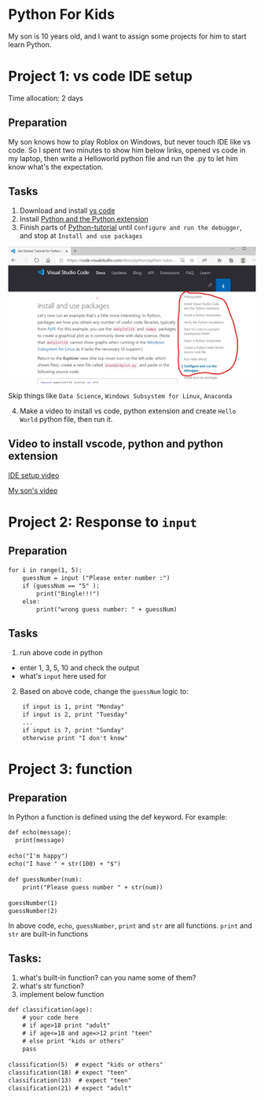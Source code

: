 # Python For Kids
My son is 10 years old, and I want to assign some projects for him to start learn Python.

# Project 1: vs code IDE setup
Time allocation: 2 days
## Preparation
My son knows how to play Roblox on Windows, but never touch IDE like vs code. So I spent two minutes to show him below links, opened vs code in my laptop, then write a Helloworld python file and run the .py to let him know what's the expectation.

## Tasks
1. Download and install [vs code](https://code.visualstudio.com/)
2. Install [Python and the Python extension](https://code.visualstudio.com/docs/languages/python#_install-python-and-the-python-extension) 
3. Finish parts of [Python-tutorial](https://code.visualstudio.com/docs/python/python-tutorial) until `Configure and run the debugger`, and stop at `Install and use packages`

![Python-tutorial scope](img/PythonTutorial.jpg?raw=true "Title")

Skip things like `Data Science`, `Windows Subsystem for Linux`, `Anaconda`

4. Make a video to install vs code, python extension and create `Hello World` python file, then run it.

## Video to install vscode, python and python extension

[IDE setup video](https://www.youtube.com/watch?v=P9VmSIIO-Xc)

[My son's video](https://www.youtube.com/watch?v=_NtuZ2VwQFs)

# Project 2: Response to `input`
## Preparation
```
for i in range(1, 5):
    guessNum = input ("Please enter number :")
    if (guessNum == "5" ):
        print("Bingle!!!")
    else:
        print("wrong guess number: " + guessNum)
```

## Tasks
1. run above code in python
- enter 1, 3, 5, 10 and check the output
- what's `input` here used for

2. Based on above code, change the `guessNum` logic to:
```
    if input is 1, print "Monday"
    if input is 2, print "Tuesday"
    ...
    if input is 7, print "Sunday"
    otherwise print "I don't know"
```

# Project 3: function
## Preparation
In Python a function is defined using the def keyword.
For example:
```
def echo(message):
  print(message)

echo("I'm happy")
echo("I have " + str(100) + "$")

def guessNumber(num):
    print("Please guess number " + str(num))

guessNumber(1)
guessNumber(2)

```

In above code, `echo`, `guessNumber`, `print` and `str` are all functions.
`print` and `str` are built-in functions

## Tasks:
1. what's built-in function? can you name some of them?
2. what's str function?
3. implement below function
```
def classification(age):
    # your code here
    # if age>18 print "adult"
    # if age<=18 and age=>12 print "teen"
    # else print "kids or others" 
    pass

classification(5)  # expect "kids or others"
classification(18) # expect "teen"
classification(13)  # expect "teen"
classification(21) # expect "adult"
``` 